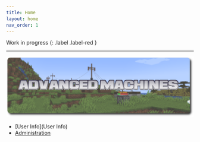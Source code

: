 ```yaml
---
title: Home
layout: home
nav_order: 1
---
```


Work in progress
{: .label .label-red }

---

![](./assets/title/banner.png)

- [User Info](User Info)
- [Administration](Administration)
